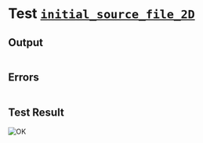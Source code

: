 # Test [`initial_source_file_2D`](../doc/structure/source_files.md#L23)

## Output

```,plain
```

## Errors

```,plain
```

## Test Result

![OK](../doc/structure/.test/initial_source_file_2D.png)
